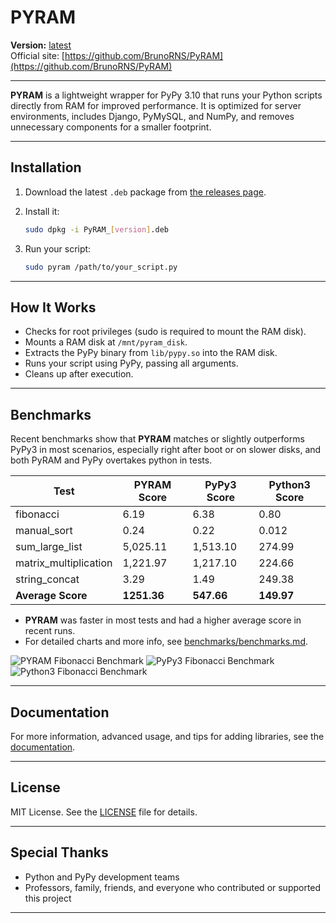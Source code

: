 # PYRAM

**Version:** [latest](https://github.com/BrunoRNS/PyRAM/releases/latest)  
Official site: [https://github.com/BrunoRNS/PyRAM](https://github.com/BrunoRNS/PyRAM)

---

**PYRAM** is a lightweight wrapper for PyPy 3.10 that runs your Python scripts directly from RAM for improved performance. It is optimized for server environments, includes Django, PyMySQL, and NumPy, and removes unnecessary components for a smaller footprint.

---

## Installation

1. Download the latest `.deb` package from [the releases page](https://github.com/BrunoRNS/PyRAM/releases/latest).
2. Install it:

   ```sh
   sudo dpkg -i PyRAM_[version].deb
   ```

3. Run your script:

   ```sh
   sudo pyram /path/to/your_script.py
   ```

---

## How It Works

- Checks for root privileges (sudo is required to mount the RAM disk).
- Mounts a RAM disk at `/mnt/pyram_disk`.
- Extracts the PyPy binary from `lib/pypy.so` into the RAM disk.
- Runs your script using PyPy, passing all arguments.
- Cleans up after execution.

---

## Benchmarks

Recent benchmarks show that **PYRAM** matches or slightly outperforms PyPy3 in most scenarios, especially right after boot or on slower disks, and both PyRAM and PyPy overtakes python in tests.

| Test                  | PYRAM Score | PyPy3 Score | Python3 Score |
|-----------------------|-------------|-------------|--------------|
| fibonacci             | 6.19        | 6.38        | 0.80         |
| manual_sort           | 0.24        | 0.22        | 0.012        |
| sum_large_list        | 5,025.11    | 1,513.10    | 274.99       |
| matrix_multiplication | 1,221.97    | 1,217.10    | 224.66       |
| string_concat         | 3.29        | 1.49        | 249.38       |
| **Average Score**     | **1251.36** | **547.66**  | **149.97**   |

- **PYRAM** was faster in most tests and had a higher average score in recent runs.
- For detailed charts and more info, see [benchmarks/benchmarks.md](./benchmarks/benchmarks.md).

![PYRAM Fibonacci Benchmark](./benchmarks/data/pyram_linear_fibonacci.png)
![PyPy3 Fibonacci Benchmark](./benchmarks/data/pypy3_linear_fibonacci.png)
![Python3 Fibonacci Benchmark](./benchmarks/data/python3_linear_fibonacci.png)

---

## Documentation

For more information, advanced usage, and tips for adding libraries, see the [documentation](./docs/docs.md).

---

## License

MIT License. See the [LICENSE](./LICENSE) file for details.

---

## Special Thanks

- Python and PyPy development teams
- Professors, family, friends, and everyone who contributed or supported this project

---
